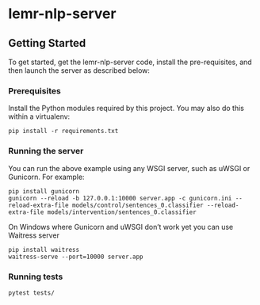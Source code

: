 # lemr-nlp-server

## Getting Started

To get started, get the lemr-nlp-server code, install the pre-requisites, and then launch the server as described below:

### Prerequisites

Install the Python modules required by this project. You may also do this within a virtualenv:

    pip install -r requirements.txt


### Running the server
  
  You can run the above example using any WSGI server, such as uWSGI or Gunicorn. For example:
    
    pip install gunicorn
    gunicorn --reload -b 127.0.0.1:10000 server.app -c gunicorn.ini --reload-extra-file models/control/sentences_0.classifier --reload-extra-file models/intervention/sentences_0.classifier

On Windows where Gunicorn and uWSGI don’t work yet you can use Waitress server

    pip install waitress
    waitress-serve --port=10000 server.app
    
### Running tests
     
    pytest tests/


